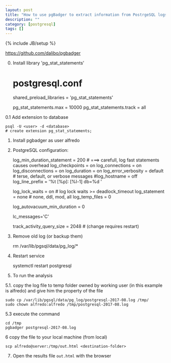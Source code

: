 ```yaml
---
layout: post
title: "How to use pgBadger to extract information from PostrgeSQL logs"
description: ""
category: [postgresql]
tags: []
---
```

{% include JB/setup %}

<https://github.com/dalibo/pgbadger>

0. Install library 'pg_stat_statements'

    # postgresql.conf
    shared_preload_libraries = 'pg_stat_statements'

    pg_stat_statements.max = 10000
    pg_stat_statements.track = all


0.1 Add extension to database

    psql -U <user> -d <database>
    # create extension pg_stat_statements;

1. Install pgbadger as user alfredo

2. PostgreSQL configuration:

    log_min_duration_statement = 200   # ===> carefull, log fast statements causes overhead
    log_checkpoints = on
    log_connections = on
    log_disconnections = on
    log_duration = on
    log_error_verbosity = default           # terse, default, or verbose messages
    #log_hostname = off
    log_line_prefix = '%t [%p]: [%l-1] db=%d '

    log_lock_waits = on                     # log lock waits >= deadlock_timeout
    log_statement = none                    # none, ddl, mod, all
    log_temp_files = 0
         
    log_autovacuum_min_duration = 0

    lc_messages='C'

    track_activity_query_size = 2048        # (change requires restart)


3. Remove old log (or backup them)

     rm /var/lib/pgsql/data/pg_log/*

4. Restart service

    systemctl restart postgresql

5. To run  the analysis

5.1. copy the log file to temp folder owned by working user (in this example is alfredo) and give him the property of the file

    sudo cp /var/lib/pgsql/data/pg_log/postgresql-2017-08.log /tmp/
    sudo chown alfredo:alfredo /tmp/postgresql-2017-08.log

5.3 execute the command

    cd /tmp
    pgbadger postgresql-2017-08.log

6 copy the file to your local machine (from local)

    scp alfredo@server:/tmp/out.html <destination-folder>

7. Open the results file `out.html` with the browser

